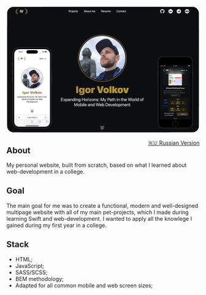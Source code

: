 <p align="center">
<img width="800" src="https://raw.githubusercontent.com/artexhibit/igorcodes.ru/master/assets/docs/Demo.png">
</p>

<span style="float:right;">[🇷🇺 Russian Version](README-RUS.md)</span>

## About

My personal website, built from scratch, based on what I learned about web-development in a college.

## Goal

The main goal for me was to create a functional, modern and well-designed multipage website with all of my main pet-projects, which I made during learning Swift and web-development. I wanted to apply all the knowlege I gained during my first year in a college.

## Stack

-   HTML;
-   JavaScript;
-   SASS/SCSS;
-   BEM methodology;
-   Adapted for all common mobile and web screen sizes;
